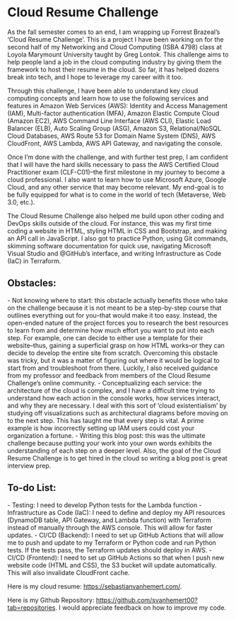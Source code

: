 <h1>Cloud Resume Challenge</h1>

As the fall semester comes to an end, I am wrapping up Forrest Brazeal’s ‘Cloud Resume Challenge’. This is a project I have been working on for the second half of my Networking and Cloud Computing (ISBA 4798) class at Loyola Marymount University taught by Greg Lontok. This challenge aims to help people land a job in the cloud computing industry by giving them the framework to host their resume in the cloud. So far, it has helped dozens break into tech, and I hope to leverage my career with it too.

Through this challenge, I have been able to understand key cloud computing concepts and learn how to use the following services and features in Amazon Web Services (AWS): Identity and Access Management (IAM), Multi-factor authentication (MFA), Amazon Elastic Compute Cloud (Amazon EC2), AWS Command Line Interface (AWS CLI), Elastic Load Balancer (ELB), Auto Scaling Group (ASG), Amazon S3, Relational/NoSQL Cloud Databases, AWS Route 53 for Domain Name System (DNS), AWS CloudFront, AWS Lambda, AWS API Gateway, and navigating the console.

Once I’m done with the challenge, and with further test prep, I am confident that I will have the hard skills necessary to pass the AWS Certified Cloud Practitioner exam (CLF-C01)–the first milestone in my journey to become a cloud professional. I also want to learn how to use Microsoft Azure, Google Cloud, and any other service that may become relevant. My end-goal is to be fully equipped for what is to come in the world of tech (Metaverse, Web 3.0, etc.).

The Cloud Resume Challenge also helped me build upon other coding and DevOps skills outside of the cloud. For instance, this was my first time coding a website in HTML, styling HTML in CSS and Bootstrap, and making an API call in JavaScript. I also got to practice Python, using Git commands, skimming software documentation for quick use, navigating Microsoft Visual Studio and @GitHub’s interface, and writing Infrastructure as Code (IaC) in Terraform.

<h2>Obstacles:</h2>
- Not knowing where to start: this obstacle actually benefits those who take on the challenge because it is not meant to be a step-by-step course that outlines everything out for you–that would make it too easy. Instead, the open-ended nature of the project forces you to research the best resources to learn from and determine how much effort you want to put into each step. For example, one can decide to either use a template for their website–thus, gaining a superficial grasp on how HTML works–or they can decide to develop the entire site from scratch. Overcoming this obstacle was tricky, but it was a matter of figuring out where it would be logical to start from and troubleshoot from there. Luckily, I also received guidance from my professor and feedback from members of the Cloud Resume Challenge’s online community.
- Conceptualizing each service: the architecture of the cloud is complex, and I have a difficult time trying to understand how each action in the console works, how services interact, and why they are necessary. I deal with this sort of ‘cloud existentialism’ by studying off visualizations such as architectural diagrams before moving on to the next step. This has taught me that every step is vital. A prime example is how incorrectly setting up IAM users could cost your organization a fortune.
- Writing this blog post: this was the ultimate challenge because putting your work into your own words exhibits the understanding of each step on a deeper level. Also, the goal of the Cloud Resume Challenge is to get hired in the cloud so writing a blog post is great interview prep.

<h2>To-do List:</h2>
- Testing: I need to develop Python tests for the Lambda function
- Infrastructure as Code (IaC): I need to define and deploy my API resources (DynamoDB table, API Gateway, and Lambda function) with Terraform instead of manually through the AWS console. This will allow for faster updates.
- CI/CD (Backend): I need to set up GitHub Actions that will allow me to push and update to my Terraform or Python code and run Python tests. If the tests pass, the Terraform updates should deploy in AWS.
- CI/CD (Frontend): I need to set up GitHub Actions so that when I push new website code (HTML and CSS), the S3 bucket will update automatically. This will also invalidate CloudFront cache.

Here is my cloud resume: https://sebastianvanhemert.com/.

Here is my Github Repository: https://github.com/svanhemert00?tab=repositories. I would appreciate feedback on how to improve my code.
